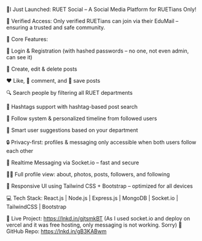 🎉I Just Launched: RUET Social – A Social Media Platform for RUETians Only! 

🔐 Verified Access: Only verified RUETians can join via their EduMail – ensuring a trusted and safe community.

📌 Core Features:

🔑 Login & Registration (with hashed passwords – no one, not even admin, can see it)

📝 Create, edit & delete posts

❤️ Like, 💬 comment, and 📌 save posts

🔍 Search people by filtering all RUET departments

📁 Hashtags support with hashtag-based post search

🤝 Follow system & personalized timeline from followed users

🧠 Smart user suggestions based on your department

🔒 Privacy-first: profiles & messaging only accessible when both users follow each other

💬 Realtime Messaging via Socket.io – fast and secure

🧑‍🎓 Full profile view: about, photos, posts, followers, and following

🎨 Responsive UI using Tailwind CSS + Bootstrap – optimized for all devices

💻 Tech Stack: React.js | Node.js | Express.js | MongoDB | Socket.io | TailwindCSS | Bootstrap

🔗 Live Project: 
https://lnkd.in/gjtsmkBT
(As I used socket.io and deploy on vercel and it was free hosting, only messaging is not working. Sorry)
📂 GitHub Repo: https://lnkd.in/gB3KABwm
